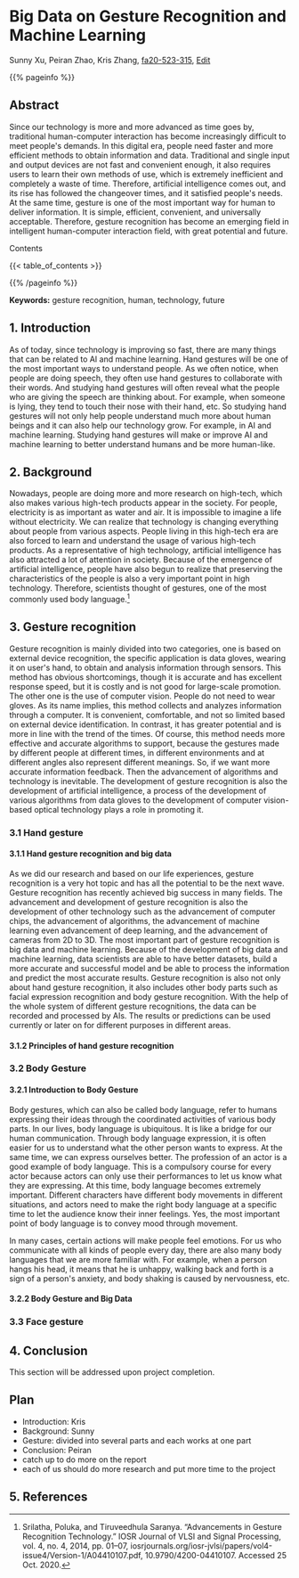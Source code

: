 # Big Data on Gesture Recognition and Machine Learning

Sunny Xu, Peiran Zhao, Kris Zhang, [fa20-523-315](https://github.com/cybertraining-dsc/fa20-523-315/), [Edit](https://github.com/cybertraining-dsc/fa20-523-315/blob/master/report/report.md)

{{% pageinfo %}}

## Abstract

Since our technology is more and more advanced as time goes by, traditional human-computer interaction has become increasingly difficult to meet people's demands. In this digital era, people need faster and more efficient methods to obtain information and data. Traditional and single input and output devices are not fast and convenient enough, it also requires users to learn their own methods of use, which is extremely inefficient and completely a waste of time. Therefore, artificial intelligence comes out, and its rise has followed the changeover times, and it satisfied people's needs. At the same time, gesture is one of the most important way for human to deliver information. It is simple, efficient, convenient, and universally acceptable. Therefore, gesture recognition has become an emerging field in intelligent human-computer interaction field, with great potential and future. 

Contents

{{< table_of_contents >}}

{{% /pageinfo %}}

**Keywords:** gesture recognition, human, technology, future

## 1. Introduction

As of today, since technology is improving so fast, there are many things that can be related to AI and machine learning. Hand gestures will be one of the most important ways to understand people. As we often notice, when people are doing speech, they often use hand gestures to collaborate with their words. And studying hand gestures will often reveal what the people who are giving the speech are thinking about. For example, when someone is lying, they tend to touch their nose with their hand, etc. So studying hand gestures will not only help people understand much more about human beings and it can also help our technology grow. For example, in AI and machine learning. Studying hand gestures will make or improve AI and machine learning to better understand humans and be more human-like.

## 2. Background

Nowadays, people are doing more and more research on high-tech, which also makes various high-tech products appear in the society. For people, electricity is as important as water and air. It is impossible to imagine a life without electricity. We can realize that technology is changing everything about people from various aspects. People living in this high-tech era are also forced to learn and understand the usage of various high-tech products. As a representative of high technology, artificial intelligence has also attracted a lot of attention in society. Because of the emergence of artificial intelligence, people have also begun to realize that preserving the characteristics of the people is also a very important point in high technology. Therefore, scientists thought of gestures, one of the most commonly used body language.[^1]


## 3. Gesture recognition

Gesture recognition is mainly divided into two categories, one is based on external device recognition, the specific application is data gloves, wearing it on user's hand, to obtain and analysis information through sensors. This method has obvious shortcomings, though it is accurate and has excellent response speed, but it is costly and is not good for large-scale promotion. The other one is the use of computer vision. People do not need to wear gloves. As its name implies, this method collects and analyzes information through a computer. It is convenient, comfortable, and not so limited based on external device identification. In contrast, it has greater potential and is more in line with the trend of the times. Of course, this method needs more effective and accurate algorithms to support, because the gestures made by different people at different times, in different environments and at different angles also represent different meanings. So, if we want more accurate information feedback. Then the advancement of algorithms and technology is inevitable. The development of gesture recognition is also the development of artificial intelligence, a process of the development of various algorithms from data gloves to the development of computer vision-based optical technology plays a role in promoting it.

### 3.1 Hand gesture

#### 3.1.1 Hand gesture recognition and big data 
As we did our research and based on our life experiences, gesture recognition is a very hot topic and has all the potential to be the next wave. Gesture recognition has recently achieved big success in many fields. The advancement and development of gesture recognition is also the development of other technology such as the advancement of computer chips, the advancement of algorithms, the advancement of machine learning even advancement of deep learning, and the advancement of cameras from 2D to 3D. The most important part of gesture recognition is big data and machine learning. Because of the development of big data and machine learning, data scientists are able to have better datasets, build a more accurate and successful model and be able to process the information and predict the most accurate results. Gesture recognition is also not only about hand gesture recognition, it also includes other body parts such as facial expression recognition and body gesture recognition. With the help of the whole system of different gesture recognitions, the data can be recorded and processed by AIs. The results or predictions can be used currently or later on for different purposes in different areas.

#### 3.1.2 Principles of hand gesture recognition

### 3.2 Body Gesture
#### 3.2.1 Introduction to Body Gesture
Body gestures, which can also be called body language, refer to humans expressing their ideas through the coordinated activities of various body parts. In our lives, body language is ubiquitous. It is like a bridge for our human communication. Through body language expression, it is often easier for us to understand what the other person wants to express. At the same time, we can express ourselves better. The profession of an actor is a good example of body language. This is a compulsory course for every actor because actors can only use their performances to let us know what they are expressing. At this time, body language becomes extremely important. Different characters have different body movements in different situations, and actors need to make the right body language at a specific time to let the audience know their inner feelings. Yes, the most important point of body language is to convey mood through movement.

In many cases, certain actions will make people feel emotions. For us who communicate with all kinds of people every day, there are also many body languages that we are more familiar with. For example, when a person hangs his head, it means that he is unhappy, walking back and forth is a sign of a person's anxiety, and body shaking is caused by nervousness, etc.

#### 3.2.2 Body Gesture and Big Data

### 3.3 Face gesture

## 4. Conclusion

This section will be addressed upon project completion.

## Plan

- Introduction: Kris
- Background: Sunny
- Gesture: divided into several parts and each works at one part
- Conclusion: Peiran
- catch up to do more on the report
- each of us should do more research and put more time to the project


## 5. References

[^1]:Srilatha, Poluka, and Tiruveedhula Saranya. “Advancements in Gesture Recognition Technology.” IOSR Journal of VLSI and Signal Processing, vol. 4, no. 4, 2014, pp. 01–07, iosrjournals.org/iosr-jvlsi/papers/vol4-issue4/Version-1/A04410107.pdf, 10.9790/4200-04410107. Accessed 25 Oct. 2020.
